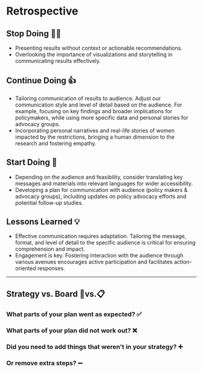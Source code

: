 <!--
    you should create a new retrospective document after each milestone
    this template is for inspiration, feel free to change it however you like!
-->

# Retrospective

## Stop Doing 🙅‍♀️
- Presenting results without context or actionable recommendations.
- Overlooking the importance of visualizations and storytelling in communicating results effectively.
  
## Continue Doing 👍
- Tailoring communication of results to audience. Adjust our communication style and level of detail based on the audience. For example, focusing on key findings and broader implications for policymakers, while using more specific data and personal stories for advocacy groups.
- Incorporating personal narratives and real-life stories of women impacted by the restrictions, bringing a human dimension to the research and fostering empathy.
  
## Start Doing 🌟
- Depending on the audience and feasibility, consider translating key messages and materials into relevant languages for wider accessibility.
- Developing a plan for communication with audience (policy makers & advocacy groups), including updates on policy advocacy efforts and potential follow-up studies.

## Lessons Learned 💡
- Effective communication requires adaptation. Tailoring the message, format, and level of detail to the specific audience is critical for ensuring comprehension and impact.
- Engagement is key. Fostering interaction with the audience through various avenues encourages active participation and facilitates action-oriented responses.
---

## Strategy vs. Board 🎯vs.📋

### What parts of your plan went as expected? ✅

### What parts of your plan did not work out? ❌

### Did you need to add things that weren't in your strategy? ➕
  
### Or remove extra steps? ➖

